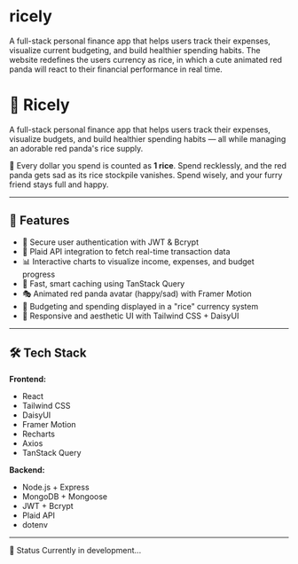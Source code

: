 # ricely
A full-stack personal finance app that helps users track their expenses, visualize current budgeting, and build healthier spending habits. The website redefines the users currency as rice, in which a cute animated red panda will react to their financial performance in real time.

# 🍚 Ricely

A full-stack personal finance app that helps users track their expenses, visualize budgets, and build healthier spending habits — all while managing an adorable red panda's rice supply.

💸 Every dollar you spend is counted as **1 rice**. Spend recklessly, and the red panda gets sad as its rice stockpile vanishes. Spend wisely, and your furry friend stays full and happy.

---

## 🚀 Features

- 🔐 Secure user authentication with JWT & Bcrypt
- 🏦 Plaid API integration to fetch real-time transaction data
- 📊 Interactive charts to visualize income, expenses, and budget progress
- 🧠 Fast, smart caching using TanStack Query
- 🎭 Animated red panda avatar (happy/sad) with Framer Motion
- 🍚 Budgeting and spending displayed in a "rice" currency system
- 🎨 Responsive and aesthetic UI with Tailwind CSS + DaisyUI

---

## 🛠️ Tech Stack

**Frontend:**
- React
- Tailwind CSS
- DaisyUI
- Framer Motion
- Recharts
- Axios
- TanStack Query

**Backend:**
- Node.js + Express
- MongoDB + Mongoose
- JWT + Bcrypt
- Plaid API
- dotenv

---

📌 Status
Currently in development...
